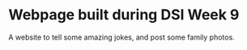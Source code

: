 # Webpage built during DSI Week 9

A website to tell some amazing jokes, and post some family photos.

